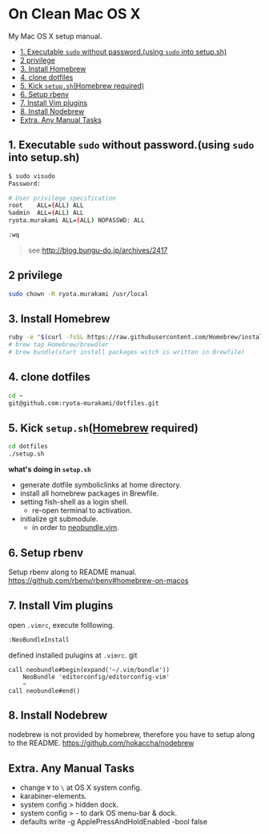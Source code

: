 On Clean Mac OS X
=====================

My Mac OS X setup manual.

<!-- START doctoc generated TOC please keep comment here to allow auto update -->
<!-- DON'T EDIT THIS SECTION, INSTEAD RE-RUN doctoc TO UPDATE -->


- [1. Executable `sudo` without password.(using `sudo` into setup.sh)](#1-executable-sudo-without-passwordusing-sudo-into-setupsh)
- [2 privilege](#2-privilege)
- [3. Install Homebrew](#3-install-homebrew)
- [4. clone dotfiles](#4-clone-dotfiles)
- [5. Kick `setup.sh`(Homebrew required)](#5-kick-setupshhomebrew-required)
- [6. Setup rbenv](#6-setup-rbenv)
- [7. Install Vim plugins](#7-install-vim-plugins)
- [8. Install Nodebrew](#8-install-nodebrew)
- [Extra. Any Manual Tasks](#extra-any-manual-tasks)

<!-- END doctoc generated TOC please keep comment here to allow auto update -->

## 1. Executable `sudo` without password.(using `sudo` into setup.sh)  

```sh
$ sudo visudo
Password:

# User privilege specification
root    ALL=(ALL) ALL
%admin  ALL=(ALL) ALL
ryota.murakami ALL=(ALL) NOPASSWD: ALL

:wq
```

> see:<a href="http://blog.bungu-do.jp/archives/2417" target="_blank">http://blog.bungu-do.jp/archives/2417</a>

## 2 privilege

```sh
sudo chown -R ryota.murakami /usr/local
```

## 3. Install Homebrew

```sh
ruby -e "$(curl -fsSL https://raw.githubusercontent.com/Homebrew/install/master/install)"
# brew tap Homebrew/brewdler
# brew bundle(start install packages witch is written in Brewfile)
```

## 4. clone dotfiles

```sh
cd ~
git@github.com:ryota-murakami/dotfiles.git
```

## 5. Kick `setup.sh`([Homebrew](https://github.com/ryota-murakami/dotfiles/blob/master/README.md#3-install-homebrew) required)

```sh
cd dotfiles
./setup.sh
```

**what's doing in `setup.sh`**

- generate dotfile symboliclinks at home directory.
- install all homebrew packages in Brewfile.
- setting fish-shell as a login shell.
  - re-open terminal to activation.
- initialize git submodule.
  - in order to <a href="https://github.com/ryota-murakami/dotfiles/tree/master/.vim/bundle" target="_blank">neobundle.vim</a>.

## 6. Setup rbenv
Setup rbenv along to README manual.
https://github.com/rbenv/rbenv#homebrew-on-macos

## 7. Install Vim plugins

open `.vimrc`, execute folllowing.

```sh
:NeoBundleInstall
```

defined installed pulugins at `.vimrc`.
git
```vim
call neobundle#begin(expand('~/.vim/bundle'))
    NeoBundle 'editorconfig/editorconfig-vim'
    ~
call neobundle#end()
```

## 8. Install Nodebrew
nodebrew is not provided by homebrew, therefore you have to setup along to the README. 
https://github.com/hokaccha/nodebrew


## Extra. Any Manual Tasks

- change `¥` to `\` at OS X system config.
- karabiner-elements.
- system config > hidden dock.
- system config > - to dark OS menu-bar & dock.
- defaults write -g ApplePressAndHoldEnabled -bool false
